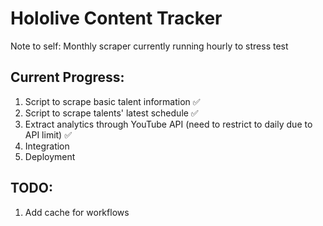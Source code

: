 # Hololive Content Tracker

Note to self: Monthly scraper currently running hourly to stress test

## Current Progress:
1. Script to scrape basic talent information ✅
2. Script to scrape talents' latest schedule ✅
3. Extract analytics through YouTube API (need to restrict to daily due to API limit) ✅ 
4. Integration
5. Deployment 

## TODO:
1. Add cache for workflows